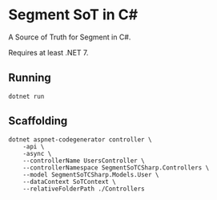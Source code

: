 # Segment SoT in C#

A Source of Truth for Segment in C#.

Requires at least .NET 7.

## Running

```
dotnet run
```

## Scaffolding

```
dotnet aspnet-codegenerator controller \
    -api \
    -async \
    --controllerName UsersController \
    --controllerNamespace SegmentSoTCSharp.Controllers \
    --model SegmentSoTCSharp.Models.User \
    --dataContext SoTContext \
    --relativeFolderPath ./Controllers
```